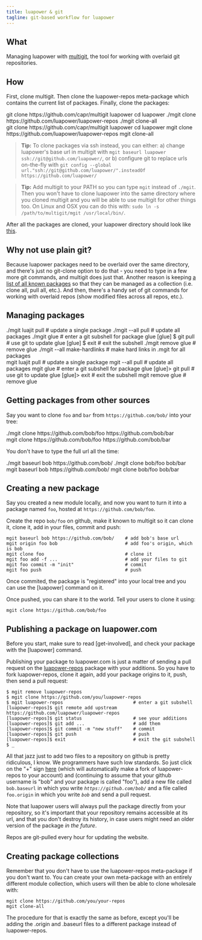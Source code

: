 ```yaml
---
title: luapower & git
tagline: git-based workflow for luapower
---
```


## What

Managing luapower with [multigit](https://github.com/capr/multigit),
the tool for working with overlaid git repositories.

## How

First, clone multigit. Then clone the luapower-repos meta-package
which contains the current list of packages. Finally, clone the packages:

<div class="shell_btn"></div>
<div class=unix_shell>
	git clone https://github.com/capr/multigit luapower
	cd luapower
	./mgit clone https://github.com/luapower/luapower-repos
	./mgit clone-all
</div>
<div class=windows_shell>
	git clone https://github.com/capr/multigit luapower
	cd luapower
	mgit clone https://github.com/luapower/luapower-repos
	mgit clone-all
</div>

> __Tip:__ To clone packages via ssh instead, you can either:
a) change luapower's base url in multigit with
`mgit baseurl luapower ssh://git@github.com/luapower/`, or
b) configure git to replace urls on-the-fly with
`git config --global url."ssh://git@github.com/luapower/".insteadOf https://github.com/luapower/`

> __Tip:__ Add multigit to your PATH so you can type `mgit` instead of
`./mgit`. Then you won't have to clone luapower into the same directory where
you cloned multigit and you will be able to use multigit for other things
too. On Linux and OSX you can do this with:
`sudo ln -s /path/to/multigit/mgit /usr/local/bin/`.

After all the packages are cloned, your luapower directory should
look like [this](/files/luapower/).

## Why not use plain git?

Because luapower packages need to be overlaid over the same directory, and
there's just no git-clone option to do that - you need to type in a few more
git commands, and multigit does just that. Another reason is keeping
[a list of all known packages](https://github.com/luapower/luapower-repos/tree/master/.mgit)
so that they can be managed as a collection (i.e. clone all, pull all, etc.).
And then, there's a handy set of git commands for working with overlaid repos
(show modified files across all repos, etc.).

## Managing packages

<div class="shell_btn"></div>
<div class="unix_shell">
	./mgit luajit pull               # update a single package
	./mgit --all pull                # update all packages
	./mgit glue                      # enter a git subshell for package glue
	[glue] $ git pull                # use git to update glue
	[glue] $ exit                    # exit the subshell
	./mgit remove glue               # remove glue
	./mgit --all make-hardlinks      # make hard links in .mgit for all packages
</div>
<div class="windows_shell">
	mgit luajit pull                 # update a single package
	mgit --all pull                  # update all packages
	mgit glue                        # enter a git subshell for package glue
	[glue]> git pull                 # use git to update glue
	[glue]> exit                     # exit the subshell
	mgit remove glue                 # remove glue
</div>

## Getting packages from other sources

Say you want to clone `foo` and `bar` from `https://github.com/bob/`
into your tree:

<div class="shell_btn"></div>
<div class="unix_shell">
	./mgit clone https://github.com/bob/foo https://github.com/bob/bar
</div>
<div class="windows_shell">
	mgit clone https://github.com/bob/foo https://github.com/bob/bar
</div>

You don't have to type the full url all the time:

<div class="shell_btn"></div>
<div class="unix_shell">
	./mgit baseurl bob https://github.com/bob/
	./mgit clone bob/foo bob/bar
</div>
<div class="windows_shell">
	mgit baseurl bob https://github.com/bob/
	mgit clone bob/foo bob/bar
</div>

## Creating a new package

Say you created a new module locally, and now you want to turn it
into a package named `foo`, hosted at `https://github.com/bob/foo`.

Create the repo `bob/foo` on github, make it known to multigit so
it can clone it, clone it, add in your files, commit and push:

	mgit baseurl bob https://github.com/bob/    # add bob's base url
	mgit origin foo bob                         # add foo's origin, which is bob
	mgit clone foo                              # clone it
	mgit foo add -f ...                         # add your files to git
	mgit foo commit -m "init"                   # commit
	mgit foo push                               # push

Once commited, the package is "registered" into your local tree
and you can use the [luapower] command on it.

Once pushed, you can share it to the world.
Tell your users to clone it using:

	mgit clone https://github.com/bob/foo

## Publishing a package on luapower.com

Before you start, make sure to read [get-involved], and check your
package with the [luapower] command.

Publishing your package to luapower.com is just a matter of sending
a pull request on the [luapower-repos](https://github.com/luapower/luapower-repos)
package with your additions. So you have to fork luapower-repos, clone it
again, add your package origins to it, push, then send a pull request:

	$ mgit remove luapower-repos
	$ mgit clone https://github.com/you/luapower-repos
	$ mgit luapower-repos                          # enter a git subshell
	[luapower-repos]$ git remote add upstream https://github.com/luapower/luapower-repos
	[luapower-repos]$ git status                   # see your additions
	[luapower-repos]$ git add ...                  # add them
	[luapower-repos]$ git commit -m "new stuff"    # commit
	[luapower-repos]$ git push                     # push
	[luapower-repos]$ exit                         # exit the git subshell
	$ _

All that jazz just to add two files to a repository on github is pretty
ridiculous, I know. We programmers have such low standards. So just click
on the "+" sign [here](https://github.com/luapower/luapower-repos/tree/master/.mgit)
(which will automatically make a fork of luapower-repos to your account) and
(continuing to assume that your github username is "bob" and your package
is called "foo"), add a new file called `bob.baseurl` in which you write
_`https://github.com/bob/`_ and a file called `foo.origin` in which you write
_`bob`_ and send a pull request.

Note that luapower users will always pull the package directly from your
repository, so it's important that your repository remains accessible
at its url, and that you don't destroy its history, in case users might
need an older version of the package _in the future_.

Repos are git-pulled every hour for updating the website.

## Creating package collections

Remember that you don't have to use the luapower-repos meta-package
if you don't want to. You can create your own meta-package with an
entirely different module collection, which users will then be
able to clone wholesale with:

	mgit clone https://github.com/you/your-repos
	mgit clone-all

The procedure for that is exactly the same as before, except you'll
be adding the .origin and .baseurl files to a different package
instead of luapower-repos.

